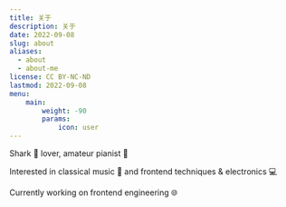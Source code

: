 ```yaml
---
title: 关于
description: 关于
date: 2022-09-08
slug: about
aliases:
  - about
  - about-me
license: CC BY-NC-ND
lastmod: 2022-09-08
menu:
    main: 
        weight: -90
        params:
            icon: user
---
```


Shark 🦈 lover, amateur pianist 🎹

Interested in classical music 🎵 and frontend techniques & electronics 💻

Currently working on frontend engineering 🌐
